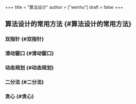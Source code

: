 +++
title = "算法设计"
author = ["wenhu"]
draft = false
+++

## 算法设计的常用方法 {#算法设计的常用方法}


### 双指针 {#双指针}


### 滑动窗口 {#滑动窗口}


### 动态规划 {#动态规划}


### 二分法 {#二分法}


### 贪心 {#贪心}
